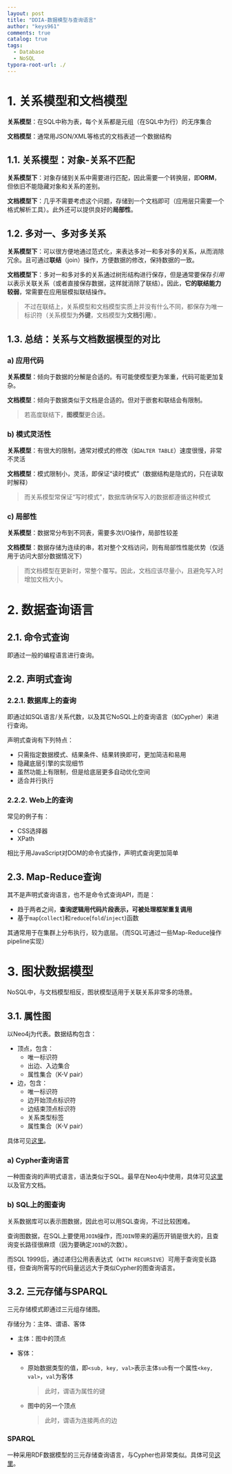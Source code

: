 ```yaml
---
layout: post
title: "DDIA-数据模型与查询语言"
author: "keys961"
comments: true
catalog: true
tags:
  - Database
  - NoSQL
typora-root-url: ./
---
```


# 1. 关系模型和文档模型

**关系模型**：在SQL中称为表，每个关系都是元组（在SQL中为行）的无序集合

**文档模型**：通常用JSON/XML等格式的文档表述一个数据结构

## 1.1. 关系模型：对象-关系不匹配

**关系模型下**：对象存储到关系中需要进行匹配，因此需要一个转换层，即**ORM**，但依旧不能隐藏对象和关系的差别。

**文档模型下**：几乎不需要考虑这个问题，存储到一个文档即可（应用层只需要一个格式解析工具）。此外还可以提供良好的**局部性**。

## 1.2. 多对一、多对多关系

**关系模型下**：可以很方便地通过范式化，来表达多对一和多对多的关系，从而消除冗余。且可通过**联结**（join）操作，方便数据的修改，保持数据的一致。

**文档模型下**：多对一和多对多的关系通过树形结构进行保存，但是通常要保存*引用*以表示关联关系（或者直接保存数据，这样就消除了联结）。因此，**它的联结能力较弱**，常需要在应用层模拟联结操作。

> 不过在联结上，关系模型和文档模型实质上并没有什么不同，都保存为唯一标识符（关系模型为**外键**，文档模型为**文档引用**）。

## 1.3. 总结：关系与文档数据模型的对比

### a) 应用代码

**关系模型**：倾向于数据的分解是合适的。有可能使模型更为笨重，代码可能更加复杂。

**文档模型**：倾向于数据类似于文档是合适的。但对于嵌套和联结会有限制。

> 若高度联结下，**图模型**更合适。

### b) 模式灵活性

**关系模型**：有很大的限制，通常对模式的修改（如`ALTER TABLE`）速度很慢，非常不灵活

**文档模型**：模式限制小，灵活，即保证“读时模式”（数据结构是隐式的，只在读取时解释）

> 而关系模型常保证“写时模式”，数据库确保写入的数据都遵循这种模式

### c) 局部性

**关系模型**：数据常分布到不同表，需要多次I/O操作，局部性较差

**文档模型**：数据存储为连续的串，若对整个文档访问，则有局部性性能优势（仅适用于访问大部分数据情况下）

> 而文档模型在更新时，常整个覆写。因此，文档应该尽量小，且避免写入时增加文档大小。

# 2. 数据查询语言

## 2.1. 命令式查询

即通过一般的编程语言进行查询。

## 2.2. 声明式查询

### 2.2.1. 数据库上的查询

即通过如SQL语言/关系代数，以及其它NoSQL上的查询语言（如Cypher）来进行查询。

声明式查询有下列特点：

- 只需指定数据模式、结果条件、结果转换即可，更加简洁和易用
- 隐藏底层引擎的实现细节
- 虽然功能上有限制，但是给底层更多自动优化空间
- 适合并行执行

### 2.2.2. Web上的查询

常见的例子有：

- CSS选择器
- XPath

相比于用JavaScript对DOM的命令式操作，声明式查询更加简单

## 2.3. Map-Reduce查询

其不是声明式查询语言，也不是命令式查询API，而是：

- 趋于两者之间，**查询逻辑用代码片段表示，可被处理框架重复调用**
- 基于`map`(`collect`)和`reduce`(`fold`/`inject`)函数

其通常用于在集群上分布执行，较为底层。（而SQL可通过一些Map-Reduce操作pipeline实现）

# 3. 图状数据模型

NoSQL中，与文档模型相反，图状模型适用于关联关系非常多的场景。

## 3.1. 属性图

以Neo4j为代表。数据结构包含：

- 顶点，包含：
  - 唯一标识符
  - 出边、入边集合
  - 属性集合（K-V pair）
- 边，包含：
  - 唯一标识符
  - 边开始顶点标识符
  - 边结束顶点标识符
  - 关系类型标签
  - 属性集合（K-V pair）

具体可见[这里](https://keys961.github.io/2018/06/21/%E5%9B%BE%E6%95%B0%E6%8D%AE%E5%BA%93/)。

### a) Cypher查询语言

一种图查询的声明式语言，语法类似于SQL。最早在Neo4j中使用，具体可见[这里](https://keys961.github.io/2018/06/21/%E5%9B%BE%E6%95%B0%E6%8D%AE%E5%BA%93/)以及官方文档。

### b) SQL上的图查询

关系数据库可以表示图数据，因此也可以用SQL查询，不过比较困难。

查询图数据，在SQL上要使用`JOIN`操作，而`JOIN`带来的遍历开销是很大的，且查询变长路径很麻烦（因为要确定`JOIN`的次数）。

而SQL 1999后，通过递归公用表表达式（`WITH RECURSIVE`）可用于查询变长路径，但查询所需写的代码量远远大于类似Cypher的图查询语言。

## 3.2. 三元存储与SPARQL

三元存储模式即通过三元组存储图。

存储分为：主体、谓语、客体

- 主体：图中的顶点

- 客体：

  - 原始数据类型的值，即`<sub, key, val>`表示主体`sub`有一个属性`<key, val>`，`val`为客体

    > 此时，谓语为属性的键

  - 图中的另一个顶点

    > 此时，谓语为连接两点的边

### SPARQL

一种采用RDF数据模型的三元存储查询语言，与Cypher也非常类似。具体可见[这里](http://www.chinaw3c.org/REC-sparql11-overview-20130321-cn.html)。